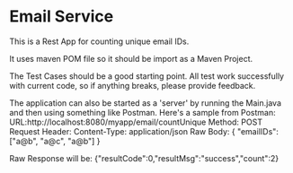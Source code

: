# Email Service

This is a Rest App for counting unique email IDs. 

It uses maven POM file so it should be import as a Maven Project.

The Test Cases should be a good starting point. All test work successfully with current code, so if anything breaks, please provide feedback.

The application can also be started as a 'server' by running the Main.java and then using something like Postman. 
Here's a sample from Postman:
URL:http://localhost:8080/myapp/email/countUnique
Method: POST
Request Header:  Content-Type: application/json
Raw Body:
{
	"emailIDs": ["a@b", "a@c", "a@b"]
}

Raw Response will be:
{"resultCode":0,"resultMsg":"success","count":2}
